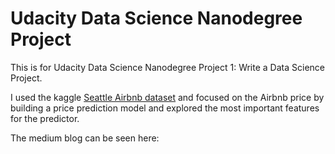 # Udacity Data Science Nanodegree Project

This is for Udacity Data Science Nanodegree Project 1: Write a Data Science Project. 

I used the kaggle [Seattle Airbnb dataset](https://www.kaggle.com/airbnb/seattle) and focused on the Airbnb price by building a price prediction model and explored the most important features for the predictor. 

The medium blog can be seen here:
